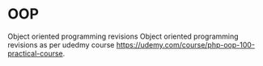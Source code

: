 # OOP
Object oriented programming revisions
Object oriented programming revisions as per udedmy course https://udemy.com/course/php-oop-100-practical-course.
